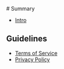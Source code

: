 ‌# Summary​

* [Intro](README.md)

## Guidelines
* [Terms of Service](guidelines/TOS.md)
* [Privacy Policy](guidelines/PrivacyPolicy.md)
